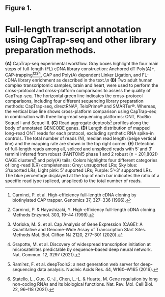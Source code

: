 ## Figure 1. 
# Full-length transcript annotation using CapTrap-seq and other library preparation methods. 
**(A)** CapTrap-seq experimental workflow. Gray boxes highlight the four main steps of full-length (FL) cDNA library construction: Anchored dT Poly(A)+, CAP-trapping[^23][^24][^25][^26], CAP and Poly(A) dependent Linker Ligation, and FL-cDNA library enrichment as described in the text.\n
**(B)** Two adult human complex transcriptomic samples, brain and heart, were used to perform the cross-protocol and cross-platform comparisons to assess the quality of CapTrap-seq. The horizontal green line indicates the cross-protocol comparisons, including four different sequencing library preparation methods: CapTrap-seq, directRNA®, TeloPrime® and SMARTer®. Whereas, the vertical blue line shows cross-platform comparison using CapTrap-seq in combination with three long-read sequencing platforms: ONT, PacBio Sequel I and Sequel II.
**(C)** Read aggregate deptools[^44] profiles along the body of annotated GENCODE genes.
**(D)** Length distribution of mapped long-read ONT reads for each protocol, excluding synthetic RNA spike-in controls. The total number of reads (N), median read length (beige vertical line) and the mapping rate are shown in the top right corner.
**(E)** Detection of full-length reads among all, spliced and unspliced reads with 5′ and 3′ termini inferred from robust (FANTOM5 phase 1 and 2 robust (n = 201,802)) CAGE clusters[^35] and poly(A) tails; Colors highlights four different categories of long-read (LR) completeness: Grey: unsuported LRs; Sky blue: 3’suported LRs; Light pink: 5’ suported LRs; Purple: 5’+3’ supported LRs. The blue percentage displayed at the top of each bar indicates the ratio of a specific read type (spliced, unspliced) to the total number of reads.

[^23]: Carninci, P. et al. High-efficiency full-length cDNA cloning by biotinylated CAP trapper. Genomics 37, 327–336 (1996).
[^24]: Carninci, P. & Hayashizaki, Y. High-efficiency full-length cDNA cloning. Methods Enzymol. 303, 19–44 (1999).
[^25]: Morioka, M. S. et al. Cap Analysis of Gene Expression (CAGE): A Quantitative and Genome-Wide Assay of Transcription Start Sites. Methods Mol. Biol. Clifton NJ 2120, 277–301 (2020).
[^26]: Grapotte, M. et al. Discovery of widespread transcription initiation at microsatellites predictable by sequence-based deep neural network. Nat. Commun. 12, 3297 (2021).
[^35]: Statello, L., Guo, C.-J., Chen, L.-L. & Huarte, M. Gene regulation by long non-coding RNAs and its biological functions. Nat. Rev. Mol. Cell Biol. 22, 96–118 (2021).
[^44]: Ramírez, F. et al. deepTools2: a next generation web server for deep-sequencing data analysis. Nucleic Acids Res. 44, W160–W165 (2016).

